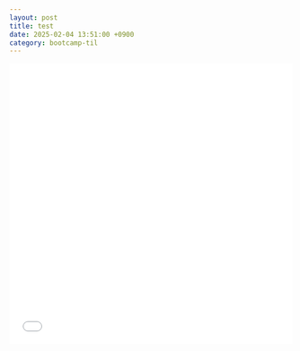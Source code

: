 ```yaml
---
layout: post
title: test
date: 2025-02-04 13:51:00 +0900
category: bootcamp-til
---
```


<iframe src="/web/album/index.html" width="100%" height="500px" style="border:none;" scrolling="no"></iframe>